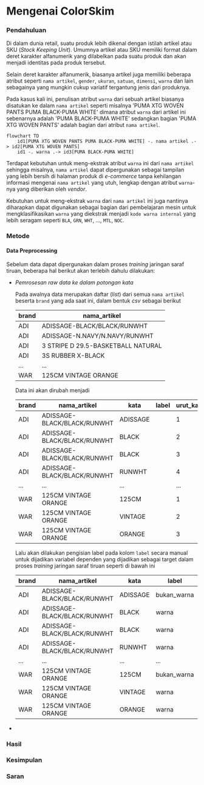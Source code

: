 # Mengenai ColorSkim

<!-- ### Abstrak -->

### **Pendahuluan**

Di dalam dunia retail, suatu produk lebih dikenal dengan istilah artikel atau SKU (*Stock Keeping Unit*). Umumnya artikel atau SKU memiliki format dalam deret karakter alfanumerik yang dilabelkan pada suatu produk dan akan menjadi identitas pada produk tersebut.

Selain deret karakter alfanumerik, biasanya artikel juga memiliki beberapa atribut seperti `nama artikel`, `gender`, `ukuran`, `satuan`, `dimensi`, `warna` dan lain sebagainya yang mungkin cukup variatif tergantung jenis dari produknya.

Pada kasus kali ini, penulisan atribut `warna` dari sebuah artikel biasanya disatukan ke dalam `nama artikel` seperti misalnya 'PUMA XTG WOVEN PANTS PUMA BLACK-PUMA WHITE' dimana atribut `warna` dari artikel ini sebenarnya adalah 'PUMA BLACK-PUMA WHITE' sedangkan bagian 'PUMA XTG WOVEN PANTS' adalah bagian dari atribut `nama artikel`.

```mermaid
flowchart TD
    id1[PUMA XTG WOVEN PANTS PUMA BLACK-PUMA WHITE] -. nama artikel .-> id2[PUMA XTG WOVEN PANTS]
    id1 -. warna .-> id3[PUMA BLACK-PUMA WHITE]
```

Terdapat kebutuhan untuk meng-ekstrak atribut `warna` ini dari `nama artikel` sehingga misalnya, `nama artikel` dapat dipergunakan sebagai tampilan yang lebih bersih di halaman produk di *e-commerce* tanpa kehilangan informasi mengenai `nama artikel` yang utuh, lengkap dengan atribut `warna`-nya yang diberikan oleh *vendor*.

Kebutuhan untuk meng-ekstrak `warna` dari `nama artikel` ini juga nantinya diharapkan dapat digunakan sebagai bagian dari pembelajaran mesin untuk mengklasifikasikan `warna` yang diekstrak menjadi `kode warna internal` yang lebih seragam seperti `BLA`, `GRN`, `WHT`, ..., `MTL`, `NOC`.

### **Metode**

#### Data Preprocessing

Sebelum data dapat dipergunakan dalam proses *training* jaringan saraf tiruan, beberapa hal berikut akan terlebih dahulu dilakukan:

* *Pemrosesan raw data ke dalam potongan kata*
  
    Pada awalnya data merupakan daftar (*list*) dari semua `nama artikel` beserta `brand` yang ada saat ini, dalam bentuk *csv* sebagai berikut

    | brand | nama_artikel                       |
    | ----- | ---------------------------------- |
    | ADI   | ADISSAGE-BLACK/BLACK/RUNWHT        |
    | ADI   | ADISSAGE-N.NAVY/N.NAVY/RUNWHT      |
    | ADI   | 3 STRIPE D 29.5-BASKETBALL NATURAL |
    | ADI   | 3S RUBBER X-BLACK                  |
    | ...   | ...                                |
    | WAR   | 125CM VINTAGE ORANGE               |

    Data ini akan dirubah menjadi 

    | brand | nama_artikel                | kata     | label | urut_kata | total_kata |
    | ----- | --------------------------- | -------- | ----- | --------- | ---------- |
    | ADI   | ADISSAGE-BLACK/BLACK/RUNWHT | ADISSAGE |       | 1         | 4          |
    | ADI   | ADISSAGE-BLACK/BLACK/RUNWHT | BLACK    |       | 2         | 4          |
    | ADI   | ADISSAGE-BLACK/BLACK/RUNWHT | BLACK    |       | 3         | 4          |
    | ADI   | ADISSAGE-BLACK/BLACK/RUNWHT | RUNWHT   |       | 4         | 4          |
    | ...   | ...                         | ...      |       | ...       | ...        |
    | WAR   | 125CM VINTAGE ORANGE        | 125CM    |       | 1         | 3          |
    | WAR   | 125CM VINTAGE ORANGE        | VINTAGE  |       | 2         | 3          |
    | WAR   | 125CM VINTAGE ORANGE        | ORANGE   |       | 3         | 3          |

    Lalu akan dilakukan pengisian label pada kolom `label` secara manual untuk dijadikan variabel dependen yang dijadikan sebagai target dalam proses *training* jaringan saraf tiruan seperti di bawah ini

    | brand | nama_artikel                | kata     | label       | urut_kata | total_kata |
    | ----- | --------------------------- | -------- | ----------- | --------- | ---------- |
    | ADI   | ADISSAGE-BLACK/BLACK/RUNWHT | ADISSAGE | bukan_warna | 1         | 4          |
    | ADI   | ADISSAGE-BLACK/BLACK/RUNWHT | BLACK    | warna       | 2         | 4          |
    | ADI   | ADISSAGE-BLACK/BLACK/RUNWHT | BLACK    | warna       | 3         | 4          |
    | ADI   | ADISSAGE-BLACK/BLACK/RUNWHT | RUNWHT   | warna       | 4         | 4          |
    | ...   | ...                         | ...      | ...         | ...       | ...        |
    | WAR   | 125CM VINTAGE ORANGE        | 125CM    | bukan_warna | 1         | 3          |
    | WAR   | 125CM VINTAGE ORANGE        | VINTAGE  | warna       | 2         | 3          |
    | WAR   | 125CM VINTAGE ORANGE        | ORANGE   | warna       | 3         | 3          |



* 

### **Hasil**

### **Kesimpulan**

### **Saran**